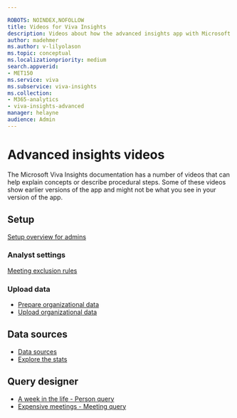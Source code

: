 ```yaml
---

ROBOTS: NOINDEX,NOFOLLOW
title: Videos for Viva Insights
description: Videos about how the advanced insights app with Microsoft Viva Insights works
author: madehmer
ms.author: v-lilyolason
ms.topic: conceptual
ms.localizationpriority: medium 
search.appverid:
- MET150
ms.service: viva 
ms.subservice: viva-insights 
ms.collection: 
- M365-analytics
- viva-insights-advanced
manager: helayne
audience: Admin
---
```


# Advanced insights videos

The Microsoft Viva Insights documentation has a number of videos that can help explain concepts or describe procedural steps. Some of these videos show earlier versions of the app and might not be what you see in your version of the app.

## Setup

[Setup overview for admins](../setup/Set-up-Workplace-Analytics.md#video-overview-for-admins)
<!--* [Assign licenses](../setup/assign-licenses-to-population.md#video-assign-licenses)
* [Assign roles](../setup/assign-roles-to-wpa-admins.md#video-assign-roles)-->

### Analyst settings

[Meeting exclusion rules](/viva/insights/tutorials/meeting-exclusions-intro?toc=/viva/insights/use/toc.json&bc=/viva/insights/breadcrumb/toc.json#video-learn-about-meeting-exclusion-rules)

### Upload data

* [Prepare organizational data](/viva/insights/setup/prepare-organizational-data?toc=/viva/insights/use/toc.json&bc=/viva/insights/breadcrumb/toc.json#video-organizational-data-provides-context)
* [Upload organizational data](/viva/insights/setup/upload-organizational-data-1st?toc=/viva/insights/use/toc.json&bc=/viva/insights/breadcrumb/toc.json#video-upload-organizational-data)

<!-- DELETING THIS FOR NOW. WE'RE ABOUT TO CHANGE THE UI OF THE PRIVACY SETTINGS, SO THIS WILL BE OUT OF DATE.
## Data Privacy
* [Privacy settings](/viva/insights/use/privacy-settings?toc=/viva/insights/use/toc.json&bc=/viva/insights/breadcrumb/toc.json#privacy-video) -->

## Data sources

* [Data sources](/viva/insights/use/data-sourcesv2?toc=/viva/insights/use/toc.json&bc=/viva/insights/breadcrumb/toc.json#video-learn-about-data-sources)
* [Explore the stats](/viva/insights/use/explore-intro?toc=/viva/insights/use/toc.json&bc=/viva/insights/breadcrumb/toc.json#video-learn-about-explore-the-stats)

## Query designer

* [A week in the life - Person query](../tutorials/Query-basics.md#a-week-in-the-life)
* [Expensive meetings - Meeting query](../tutorials/Query-basics.md#expensive-meetings)

<!-- NOTE: THIS TOPIC IS NOW A PLACEHOLDER. VIDEOS CAN BE PUBLISHED HERE IN THE FUTURE. -->

<!-- REMOVED PER DAYSHA ON 20 MAY 2021 AT THE URGING OF Karlee Scott-Murphey, a GBB for Viva Insights 
## Office mechanics

A look at Workplace Analytics and how it works, including how you can correlate Workplace Analytics data with other business information to generate powerful models and best practices to drive positive business outcomes.
> [!VIDEO https://www.youtube.com/embed/xiRb8T4ohFc]
-->

<!-- REMOVED PER DAYSHA 14 FEB. 2020. 
## Macy's uses MyAnalytics to support their Time is Money program

Learn how Macys is using Workplace Analytics and MyAnalytics to drive change in their organization
> [!VIDEO https://www.youtube.com/embed/eZeTkK65RQM]
-->

<!-- TESTING IFRAME VALIDITY AND LINKS TO ALL OF THE OTHER WPA AND MYA VIDEOS HERE: 

# Onboarding videos

## Overview for admins

<iframe width="640" height="564" src="https://player.vimeo.com/video/282873274" frameborder="0" allowFullScreen mozallowfullscreen webkitAllowFullScreen></iframe>

## Assign licenses

<iframe width="640" height="564" src="https://player.vimeo.com/video/282896938" frameborder="0" allowFullScreen mozallowfullscreen webkitAllowFullScreen></iframe>

This video can also be found here: 
[Assign licenses](https://review.learn.microsoft.com/Workplace-Analytics/setup/assign-licenses-to-population?branch=PAS-WpAVideos)

## Assign roles

<iframe width="640" height="564" src="https://player.vimeo.com/video/282897409" frameborder="0" allowFullScreen mozallowfullscreen webkitAllowFullScreen></iframe>

This video can also be found here: 
[Assign roles](https://review.learn.microsoft.com/Workplace-Analytics/setup/assign-roles-to-wpa-admins?branch=PAS-WpAVideos)

## Privacy in Workplace Analytics

<iframe width="640" height="564" src="https://player.vimeo.com/video/282897705" frameborder="0" allowFullScreen mozallowfullscreen webkitAllowFullScreen></iframe>

This video can also be found here: 
[Privacy in Workplace Analytics](
https://review.learn.microsoft.com/Workplace-Analytics/use/settings?branch=PAS-WpAVideos#video-privacy)

## Upload organizational data

<iframe width="640" height="564" src="https://player.vimeo.com/video/282897809" frameborder="0" allowFullScreen mozallowfullscreen webkitAllowFullScreen></iframe>

This video can also be found here: 
[Upload organizational data](
https://review.learn.microsoft.com/Workplace-Analytics/setup/upload-organizational-data-1st?branch=PAS-WpAVideos#video-upload-organizational-data)

and here:
[Upload organizational data](
https://review.learn.microsoft.com/Workplace-Analytics/setup/upload-organizational-data?branch=PAS-WpAVideos#video-upload-organizational-data)

## Solution overview

<iframe width="640" height="564" src="https://player.vimeo.com/video/287139611" frameborder="0" allowFullScreen mozallowfullscreen webkitAllowFullScreen></iframe>

This video can also be found here: 
[Solution overview](
https://review.learn.microsoft.com/workplace-analytics/tutorials/solutionsv2-intro?branch=PAS-WpAVideos#video-solution-overview)

## MyAnalytics for admins

<iframe src="https://player.vimeo.com/video/304879652" width="640" height="360" frameborder="0" webkitallowfullscreen mozallowfullscreen allowfullscreen></iframe>

This video can also be found here: 
[Introduction for admins](
https://review.learn.microsoft.com/Workplace-Analytics/personal/overview/mya-for-admins?branch=PAS-AddMyAVideo)
-->
